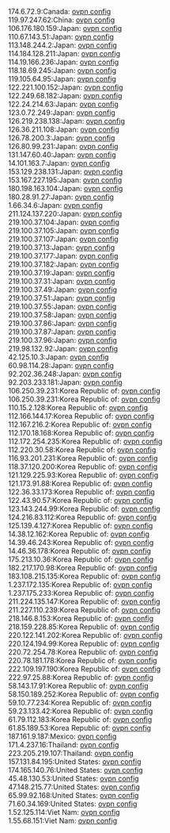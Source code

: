 174.6.72.9:Canada: [ovpn config](vpn/174_6_72_9.ovpn)  
119.97.247.62:China: [ovpn config](vpn/119_97_247_62.ovpn)  
106.176.180.159:Japan: [ovpn config](vpn/106_176_180_159.ovpn)  
110.67.143.51:Japan: [ovpn config](vpn/110_67_143_51.ovpn)  
113.148.244.2:Japan: [ovpn config](vpn/113_148_244_2.ovpn)  
114.184.128.211:Japan: [ovpn config](vpn/114_184_128_211.ovpn)  
114.19.166.236:Japan: [ovpn config](vpn/114_19_166_236.ovpn)  
118.18.69.245:Japan: [ovpn config](vpn/118_18_69_245.ovpn)  
119.105.64.95:Japan: [ovpn config](vpn/119_105_64_95.ovpn)  
122.221.100.152:Japan: [ovpn config](vpn/122_221_100_152.ovpn)  
122.249.68.182:Japan: [ovpn config](vpn/122_249_68_182.ovpn)  
122.24.214.63:Japan: [ovpn config](vpn/122_24_214_63.ovpn)  
123.0.72.249:Japan: [ovpn config](vpn/123_0_72_249.ovpn)  
126.219.238.138:Japan: [ovpn config](vpn/126_219_238_138.ovpn)  
126.36.211.108:Japan: [ovpn config](vpn/126_36_211_108.ovpn)  
126.78.200.3:Japan: [ovpn config](vpn/126_78_200_3.ovpn)  
126.80.99.231:Japan: [ovpn config](vpn/126_80_99_231.ovpn)  
131.147.60.40:Japan: [ovpn config](vpn/131_147_60_40.ovpn)  
14.101.163.7:Japan: [ovpn config](vpn/14_101_163_7.ovpn)  
153.129.238.131:Japan: [ovpn config](vpn/153_129_238_131.ovpn)  
153.167.227.195:Japan: [ovpn config](vpn/153_167_227_195.ovpn)  
180.198.163.104:Japan: [ovpn config](vpn/180_198_163_104.ovpn)  
180.28.91.27:Japan: [ovpn config](vpn/180_28_91_27.ovpn)  
1.66.34.6:Japan: [ovpn config](vpn/1_66_34_6.ovpn)  
211.124.137.220:Japan: [ovpn config](vpn/211_124_137_220.ovpn)  
219.100.37.104:Japan: [ovpn config](vpn/219_100_37_104.ovpn)  
219.100.37.105:Japan: [ovpn config](vpn/219_100_37_105.ovpn)  
219.100.37.107:Japan: [ovpn config](vpn/219_100_37_107.ovpn)  
219.100.37.13:Japan: [ovpn config](vpn/219_100_37_13.ovpn)  
219.100.37.177:Japan: [ovpn config](vpn/219_100_37_177.ovpn)  
219.100.37.182:Japan: [ovpn config](vpn/219_100_37_182.ovpn)  
219.100.37.19:Japan: [ovpn config](vpn/219_100_37_19.ovpn)  
219.100.37.31:Japan: [ovpn config](vpn/219_100_37_31.ovpn)  
219.100.37.49:Japan: [ovpn config](vpn/219_100_37_49.ovpn)  
219.100.37.51:Japan: [ovpn config](vpn/219_100_37_51.ovpn)  
219.100.37.55:Japan: [ovpn config](vpn/219_100_37_55.ovpn)  
219.100.37.58:Japan: [ovpn config](vpn/219_100_37_58.ovpn)  
219.100.37.86:Japan: [ovpn config](vpn/219_100_37_86.ovpn)  
219.100.37.87:Japan: [ovpn config](vpn/219_100_37_87.ovpn)  
219.100.37.96:Japan: [ovpn config](vpn/219_100_37_96.ovpn)  
219.98.132.92:Japan: [ovpn config](vpn/219_98_132_92.ovpn)  
42.125.10.3:Japan: [ovpn config](vpn/42_125_10_3.ovpn)  
60.98.114.28:Japan: [ovpn config](vpn/60_98_114_28.ovpn)  
92.202.36.248:Japan: [ovpn config](vpn/92_202_36_248.ovpn)  
92.203.233.181:Japan: [ovpn config](vpn/92_203_233_181.ovpn)  
106.250.39.231:Korea Republic of: [ovpn config](vpn/106_250_39_231.ovpn)  
106.250.39.231:Korea Republic of: [ovpn config](vpn/106_250_39_231.ovpn)  
110.15.2.128:Korea Republic of: [ovpn config](vpn/110_15_2_128.ovpn)  
112.166.144.17:Korea Republic of: [ovpn config](vpn/112_166_144_17.ovpn)  
112.167.216.2:Korea Republic of: [ovpn config](vpn/112_167_216_2.ovpn)  
112.170.18.168:Korea Republic of: [ovpn config](vpn/112_170_18_168.ovpn)  
112.172.254.235:Korea Republic of: [ovpn config](vpn/112_172_254_235.ovpn)  
112.220.30.58:Korea Republic of: [ovpn config](vpn/112_220_30_58.ovpn)  
116.93.201.231:Korea Republic of: [ovpn config](vpn/116_93_201_231.ovpn)  
118.37.120.200:Korea Republic of: [ovpn config](vpn/118_37_120_200.ovpn)  
121.129.225.93:Korea Republic of: [ovpn config](vpn/121_129_225_93.ovpn)  
121.173.91.88:Korea Republic of: [ovpn config](vpn/121_173_91_88.ovpn)  
122.36.33.173:Korea Republic of: [ovpn config](vpn/122_36_33_173.ovpn)  
122.43.90.57:Korea Republic of: [ovpn config](vpn/122_43_90_57.ovpn)  
123.143.244.99:Korea Republic of: [ovpn config](vpn/123_143_244_99.ovpn)  
124.216.83.112:Korea Republic of: [ovpn config](vpn/124_216_83_112.ovpn)  
125.139.4.127:Korea Republic of: [ovpn config](vpn/125_139_4_127.ovpn)  
14.38.12.162:Korea Republic of: [ovpn config](vpn/14_38_12_162.ovpn)  
14.39.46.243:Korea Republic of: [ovpn config](vpn/14_39_46_243.ovpn)  
14.46.36.178:Korea Republic of: [ovpn config](vpn/14_46_36_178.ovpn)  
175.213.10.36:Korea Republic of: [ovpn config](vpn/175_213_10_36.ovpn)  
182.217.170.98:Korea Republic of: [ovpn config](vpn/182_217_170_98.ovpn)  
183.108.215.135:Korea Republic of: [ovpn config](vpn/183_108_215_135.ovpn)  
1.237.172.135:Korea Republic of: [ovpn config](vpn/1_237_172_135.ovpn)  
1.237.175.233:Korea Republic of: [ovpn config](vpn/1_237_175_233.ovpn)  
211.224.135.147:Korea Republic of: [ovpn config](vpn/211_224_135_147.ovpn)  
211.227.110.239:Korea Republic of: [ovpn config](vpn/211_227_110_239.ovpn)  
218.146.8.153:Korea Republic of: [ovpn config](vpn/218_146_8_153.ovpn)  
218.159.228.85:Korea Republic of: [ovpn config](vpn/218_159_228_85.ovpn)  
220.122.141.202:Korea Republic of: [ovpn config](vpn/220_122_141_202.ovpn)  
220.124.194.99:Korea Republic of: [ovpn config](vpn/220_124_194_99.ovpn)  
220.72.254.78:Korea Republic of: [ovpn config](vpn/220_72_254_78.ovpn)  
220.78.181.178:Korea Republic of: [ovpn config](vpn/220_78_181_178.ovpn)  
222.109.197.190:Korea Republic of: [ovpn config](vpn/222_109_197_190.ovpn)  
222.97.25.88:Korea Republic of: [ovpn config](vpn/222_97_25_88.ovpn)  
58.143.17.91:Korea Republic of: [ovpn config](vpn/58_143_17_91.ovpn)  
58.150.189.252:Korea Republic of: [ovpn config](vpn/58_150_189_252.ovpn)  
59.10.77.234:Korea Republic of: [ovpn config](vpn/59_10_77_234.ovpn)  
59.23.133.42:Korea Republic of: [ovpn config](vpn/59_23_133_42.ovpn)  
61.79.112.183:Korea Republic of: [ovpn config](vpn/61_79_112_183.ovpn)  
61.85.189.53:Korea Republic of: [ovpn config](vpn/61_85_189_53.ovpn)  
187.161.9.187:Mexico: [ovpn config](vpn/187_161_9_187.ovpn)  
171.4.237.16:Thailand: [ovpn config](vpn/171_4_237_16.ovpn)  
223.205.219.107:Thailand: [ovpn config](vpn/223_205_219_107.ovpn)  
157.131.84.195:United States: [ovpn config](vpn/157_131_84_195.ovpn)  
174.165.140.76:United States: [ovpn config](vpn/174_165_140_76.ovpn)  
45.48.130.53:United States: [ovpn config](vpn/45_48_130_53.ovpn)  
47.148.215.77:United States: [ovpn config](vpn/47_148_215_77.ovpn)  
65.99.92.168:United States: [ovpn config](vpn/65_99_92_168.ovpn)  
71.60.34.169:United States: [ovpn config](vpn/71_60_34_169.ovpn)  
1.52.125.114:Viet Nam: [ovpn config](vpn/1_52_125_114.ovpn)  
1.55.68.151:Viet Nam: [ovpn config](vpn/1_55_68_151.ovpn)  
